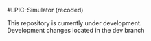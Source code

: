 #LPIC-Simulator (recoded)

This repository is currently under development.  
Development changes located in the dev branch